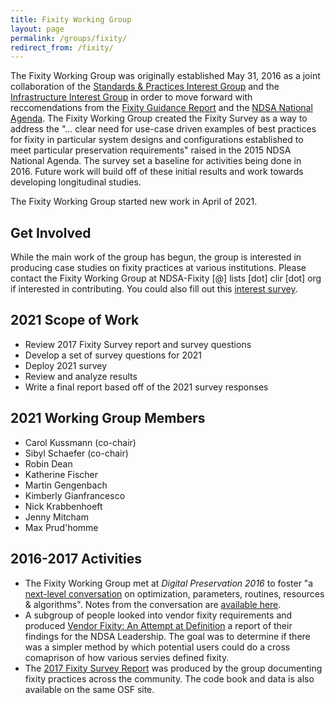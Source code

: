```yaml
---
title: Fixity Working Group
layout: page
permalink: /groups/fixity/
redirect_from: /fixity/
---
```


The Fixity Working Group was originally established May 31, 2016 as a joint collaboration of the [Standards & Practices Interest Group](http://ndsa.org/working-groups/standards-and-practices/) and the [Infrastructure Interest Group](http://ndsa.org/working-groups/infrastructure/) in order to move forward with reccomendations from the [Fixity Guidance Report](http://ndsa.org/documents/NDSA-Fixity-Guidance-Report-final100214.pdf) and the [NDSA National Agenda](http://ndsa.org/national-agenda/). The Fixity Working Group created the Fixity Survey as a way to address the "... clear need for use-case driven examples of best practices for fixity in particular system designs and configurations established to meet particular preservation requirements" raised in the 2015 NDSA National Agenda.  The survey set a baseline for activities being done in 2016.  Future work will build off of these initial results and work towards developing longitudinal studies.   

The Fixity Working Group started new work in April of 2021.

## Get Involved
While the main work of the group has begun, the group is interested in producing case studies on fixity practices at various institutions. Please contact the Fixity Working Group at NDSA-Fixity [@] lists [dot] clir [dot] org if interested in contributing.  You could also fill out this [interest survey](https://docs.google.com/forms/d/e/1FAIpQLScGgHnPesMzJoZWQ0bmfXpOjnsONNeYCKTPC0gy2VBgdwYvCA/viewform?usp=sf_link).

## 2021 Scope of Work
- Review 2017 Fixity Survey report and survey questions
- Develop a set of survey questions for 2021
- Deploy 2021 survey
- Review and analyze results
- Write a final report based off of the 2021 survey responses


## 2021 Working Group Members
- Carol Kussmann (co-chair)
- Sibyl Schaefer (co-chair)
- Robin Dean
- Katherine Fischer
- Martin Gengenbach
- Kimberly Gianfrancesco
- Nick Krabbenhoeft
- Jenny Mitcham
- Max Prud'homme
  

## 2016-2017 Activities

- The Fixity Working Group met at *Digital Preservation 2016* to foster "a [next-level conversation](http://dlfforum2016.sched.org/event/8LHa/lunchtime-working-session-fixity-a-deep-dive-into-the-bits) on optimization, parameters, routines, resources & algorithms". Notes from the conversation are [available here](https://docs.google.com/document/d/1vue4k39jJzW53yZHgYIVSn4bRbh7i1ngIWlyxzNe4pQ/edit?usp=sharing).
- A subgroup of people looked into vendor fixity requirements and produced [Vendor Fixity: An Attempt at Definition](https://docs.google.com/document/d/1rw0lKmorHIE_KLLf6aiKurKCBpEhHJR5ofQsztjwHvw/edit?usp=sharing) a report of their findings for the NDSA Leadership.  The goal was to determine if there was a simpler method by which potential users could do a cross comaprison of how various servies defined fixity.  
- The [2017 Fixity Survey Report](https://osf.io/snjbv/) was produced by the group documenting fixity practices across the community. The code book and data is also available on the same OSF site. 


